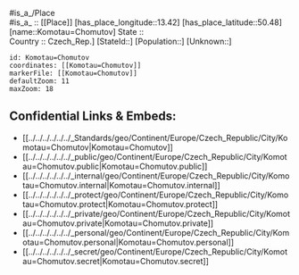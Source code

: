﻿---
location: [50.48,13.42] 
mapzoom: [7,12] 
mapmarker: city 
type: City
tags:
- geo/City


SpocWebEntityId: 31553
isDeleted: false
confidential: public

---
#is_a_/Place  
#is_a_ :: [[Place]] 
[has_place_longitude::13.42] 
[has_place_latitude::50.48] 
[name::Komotau=Chomutov] 
State ::  
Country :: Czech_Rep.] 
[StateId::] 
[Population::] 
[Unknown::] 


```leaflet
id: Komotau=Chomutov
coordinates: [[Komotau=Chomutov]] 
markerFile: [[Komotau=Chomutov]] 
defaultZoom: 11 
maxZoom: 18
```


## Confidential Links & Embeds: 
- [[../../../../../../_Standards/geo/Continent/Europe/Czech_Republic/City/Komotau=Chomutov|Komotau=Chomutov]] 
- [[../../../../../../_public/geo/Continent/Europe/Czech_Republic/City/Komotau=Chomutov.public|Komotau=Chomutov.public]] 
- [[../../../../../../_internal/geo/Continent/Europe/Czech_Republic/City/Komotau=Chomutov.internal|Komotau=Chomutov.internal]] 
- [[../../../../../../_protect/geo/Continent/Europe/Czech_Republic/City/Komotau=Chomutov.protect|Komotau=Chomutov.protect]] 
- [[../../../../../../_private/geo/Continent/Europe/Czech_Republic/City/Komotau=Chomutov.private|Komotau=Chomutov.private]] 
- [[../../../../../../_personal/geo/Continent/Europe/Czech_Republic/City/Komotau=Chomutov.personal|Komotau=Chomutov.personal]] 
- [[../../../../../../_secret/geo/Continent/Europe/Czech_Republic/City/Komotau=Chomutov.secret|Komotau=Chomutov.secret]] 
